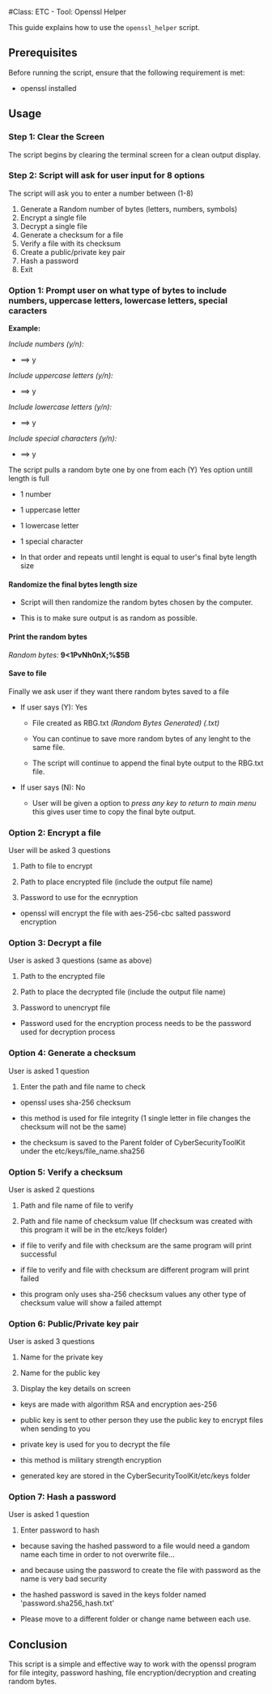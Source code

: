 #Class: ETC - Tool: Openssl Helper

This guide explains how to use the `openssl_helper` script. 

## Prerequisites

Before running the script, ensure that the following requirement is met:

- openssl installed

## Usage

### Step 1: Clear the Screen

The script begins by clearing the terminal screen for a clean output display.

### Step 2: Script will ask for user input for 8 options 

The script will ask you to enter a number between (1-8)

1. Generate a Random number of bytes (letters, numbers, symbols)
2. Encrypt a single file
3. Decrypt a single file
4. Generate a checksum for a file
5. Verify a file with its checksum
6. Create a public/private key pair
7. Hash a password
8. Exit

### Option 1: Prompt user on what type of bytes to include numbers, uppercase letters, lowercase letters, special caracters

**Example:** 

*Include numbers (y/n):*
- ==> y

*Include uppercase letters (y/n):*
- ==> y

*Include lowercase letters (y/n):*
- ==> y

*Include special characters (y/n):*
- ==> y

The script pulls a random byte one by one from each (Y) Yes option untill length is full

  - 1 number 

  - 1 uppercase letter 

  - 1 lowercase letter 

  - 1 special character 

  - In that order and repeats until lenght is equal to user's final byte length size 

#### Randomize the final bytes length size

  - Script will then randomize the random bytes chosen by the computer.

  - This is to make sure output is as random as possible.

#### Print the random bytes

*Random bytes:* **9<1PvNh0nX;%$5B**

#### Save to file

Finally we ask user if they want there random bytes saved to a file

- If user says (Y): Yes

  - File created as RBG.txt *(Random Bytes Generated) (.txt)*

  - You can continue to save more random bytes of any lenght to the same file. 

  - The script will continue to append the final byte output to the RBG.txt file. 

- If user says (N): No

  - User will be given a option to *press any key to return to main menu* this gives user time to copy the final byte output.

### Option 2: Encrypt a file

User will be asked 3 questions 

1. Path to file to encrypt

2. Path to place encrypted file (include the output file name)

3. Password to use for the ecnryption

  - openssl will encrypt the file with aes-256-cbc salted password encryption

### Option 3: Decrypt a file

User is asked 3 questions (same as above)

1. Path to the encrypted file

2. Path to place the decrypted file (include the output file name)

3. Password to unencrypt file

  -  Password used for the encryption process needs to be the password used for decryption process

### Option 4: Generate a checksum

User is asked 1 question

1. Enter the path and file name to check

  - openssl uses sha-256 checksum

  - this method is used for file integrity (1 single letter in file changes the checksum will not be the same)

  - the checksum is saved to the Parent folder of CyberSecurityToolKit under the etc/keys/file_name.sha256

### Option 5: Verify a checksum

User is asked 2 questions

1. Path and file name of file to verify

2. Path and file name of checksum value (If checksum was created with this program it will be in the etc/keys folder)

  - if file to verify and file with checksum are the same program will print successful

  - if file to verify and file with checksum are different program will print failed

  - this program only uses sha-256 checksum values any other type of checksum value will show a failed attempt

### Option 6: Public/Private key pair

User is asked 3 questions

1. Name for the private key

2. Name for the public key

3. Display the key details on screen

  - keys are made with algorithm RSA and encryption aes-256

  - public key is sent to other person they use the public key to encrypt files when sending to you

  - private key is used for you to decrypt the file

  - this method is military strength encryption

  - generated key are stored in the CyberSecurityToolKit/etc/keys folder

### Option 7: Hash a password

User is asked 1 question

1. Enter password to hash

  - because saving the hashed password to a file would need a gandom name each time in order to not overwrite file...

  - and because using the password to create the file with password as the name is very bad security

  - the hashed password is saved in the keys folder named 'password.sha256_hash.txt'

  - Please move to a different folder or change name between each use. 

## Conclusion

This script is a simple and effective way to work with the openssl program for file integity, password hashing, file encryption/decryption and creating random bytes.

